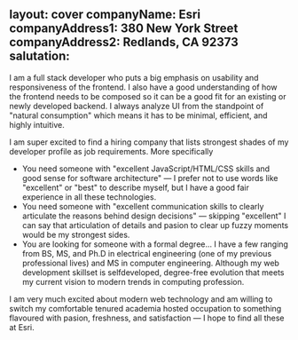 
layout: cover
companyName: Esri
companyAddress1: 380 New York Street
companyAddress2: Redlands, CA 92373
salutation:
---

I am a full stack developer who puts a big emphasis on usability and responsiveness of the frontend. I also have a good understanding of how the frontend needs to be composed so it can be a good fit for an existing or newly developed backend. I always analyze UI from the standpoint of "natural consumption" which means it has to be minimal, efficient, and highly intuitive. 

I am super excited to find a hiring company that lists strongest shades of my developer profile as job requirements. More specifically
-	You need someone with "excellent JavaScript/HTML/CSS skills and good sense for software architecture" &mdash; I prefer not to use words like "excellent" or "best" to describe myself, but I have a good fair experience in all these technologies.
-	You need someone with "excellent communication skills to clearly articulate the reasons behind design decisions" &mdash; skipping "excellent" I can say that articulation of details and pasion to clear up fuzzy moments would be my strongest sides. 
-	You are looking for someone with a formal degree... I have a few ranging from BS, MS, and Ph.D in electrical engineering (one of my previous professional lives) and MS in computer engineering. Although my web development skillset is selfdeveloped, degree-free evolution that meets my current vision to modern trends in computing profession.   

I am very much excited about modern web technology and am willing to switch my comfortable tenured academia hosted occupation to something flavoured with pasion, freshness, and satisfaction &mdash; I hope to find all these at Esri. 